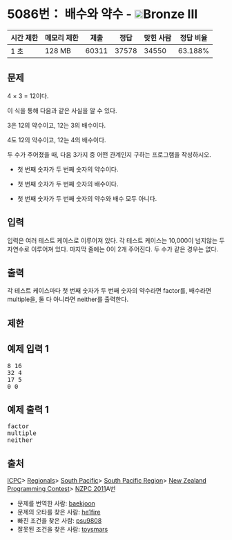 # 5086번： 배수와 약수 - <img src="https://static.solved.ac/tier_small/3.svg" style="height:20px" />Bronze III


| 시간 제한 | 메모리 제한 | 제출 | 정답 | 맞힌 사람 | 정답 비율 |
| --- | --- | --- | --- | --- | --- |
| 1 초 | 128 MB | 60311 | 37578 | 34550 | 63.188% |


## 문제


4 × 3 = 12이다.

이 식을 통해 다음과 같은 사실을 알 수 있다.

3은 12의 약수이고, 12는 3의 배수이다.

4도 12의 약수이고, 12는 4의 배수이다.

두 수가 주어졌을 때, 다음 3가지 중 어떤 관계인지 구하는 프로그램을 작성하시오.

- 첫 번째 숫자가 두 번째 숫자의 약수이다.

- 첫 번째 숫자가 두 번째 숫자의 배수이다.

- 첫 번째 숫자가 두 번째 숫자의 약수와 배수 모두 아니다.





## 입력


입력은 여러 테스트 케이스로 이루어져 있다. 각 테스트 케이스는 10,000이 넘지않는 두 자연수로 이루어져 있다. 마지막 줄에는 0이 2개 주어진다. 두 수가 같은 경우는 없다.




## 출력


각 테스트 케이스마다 첫 번째 숫자가 두 번째 숫자의 약수라면 factor를, 배수라면 multiple을, 둘 다 아니라면 neither를 출력한다.




## 제한




## 예제 입력 1


<pre>8 16
32 4
17 5
0 0
</pre>


## 예제 출력 1


<pre>factor
multiple
neither
</pre>






## 출처


[ICPC](/category/1)> [Regionals](/category/7)> [South Pacific](/category/92)> [South Pacific Region](/category/104)> [New Zealand Programming Contest](/category/93)> [NZPC 2011](/category/detail/446)A번
- 문제를 번역한 사람: [baekjoon](/user/baekjoon)
- 문제의 오타를 찾은 사람: [he1fire](/user/he1fire)
- 빠진 조건을 찾은 사람: [psu9808](/user/psu9808)
- 잘못된 조건을 찾은 사람: [toysmars](/user/toysmars)




